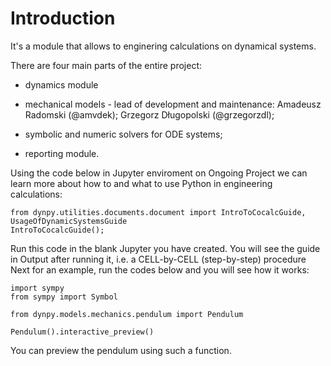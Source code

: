 # Introduction

It's a module that allows to enginering calculations on dynamical systems. 

There are four main parts of the entire project:

- dynamics module

- mechanical models - lead of development and maintenance: Amadeusz Radomski (@amvdek); Grzegorz Długopolski (@grzegorzdl);

- symbolic and numeric solvers for ODE systems;

- reporting module.

Using the code below in Jupyter enviroment on Ongoing Project we can learn more about how to and what to use Python in engineering calculations:

    from dynpy.utilities.documents.document import IntroToCocalcGuide, UsageOfDynamicSystemsGuide
    IntroToCocalcGuide();

Run this code in the blank Jupyter you have created.
You will see the guide in Output after running it, i.e. a CELL-by-CELL (step-by-step) procedure
Next for an example, run the codes below and you will see how it works:

    import sympy 
    from sympy import Symbol
    
    from dynpy.models.mechanics.pendulum import Pendulum
    
    Pendulum().interactive_preview()

You can preview the pendulum using such a function.
